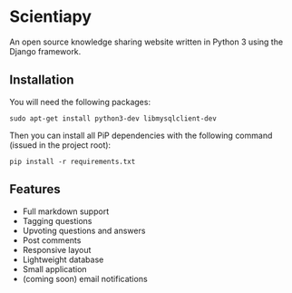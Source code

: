 # Scientiapy
An open source knowledge sharing website written in Python 3 using the Django framework.

## Installation
You will need the following packages:
```
sudo apt-get install python3-dev libmysqlclient-dev
```

Then you can install all PiP dependencies with the following command (issued in the project root):
```
pip install -r requirements.txt
```

## Features
* Full markdown support
* Tagging questions
* Upvoting questions and answers
* Post comments
* Responsive layout
* Lightweight database
* Small application
* (coming soon) email notifications
